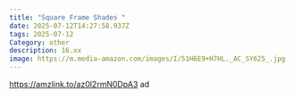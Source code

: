 ```yaml
---
title: "Square Frame Shades "
date: 2025-07-12T14:27:58.937Z
tags: 2025-07-12
Category: other
description: 16.xx
image: https://m.media-amazon.com/images/I/51H6E9+H7HL._AC_SY625_.jpg
---
```

https://amzlink.to/az0l2rmN0DpA3 ad